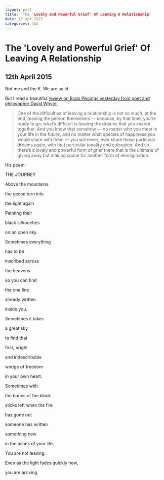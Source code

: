 ```yaml
---
layout: post
title: 'The 'Lovely and Powerful Grief' Of Leaving A Relationship'
date: 12-Apr-2015
categories: tbd
---
```


# The 'Lovely and Powerful Grief' Of Leaving A Relationship

## 12th April 2015

Not me and the K. We are solid.

But I read a beautiful <a href="http://www.brainpickings.org/2015/04/06/david-whyte-the-journey-house-of-belonging/">review on Brain Pikcings yesterday from poet and philosopher David Whyte.</a>

<blockquote>One of the difficulties of leaving a relationship is not so much,   at the end,   leaving the person themselves — because,   by that time, you’re ready to go; what’s difficult is leaving the dreams that you shared together. And you know that somehow — no matter who you meet in your life in the future, and no matter what species of happiness you would share with them — you will never, ever share those particular dreams again, with that particular tonality and coloration. And so there’s a lovely and powerful form of grief there that is the ultimate of giving away but making space for another form of reimagination.

 </blockquote>

His poem:

THE JOURNEY

Above the mountains

the geese turn into

the light again

Painting their

black silhouettes

on an open sky.

Sometimes everything

has to be

inscribed across

the heavens

so you can find

the one line

already written

inside you.

Sometimes it takes

a great sky

to find that

first, bright

and indescribable

wedge of freedom

in your own heart.

Sometimes with

the bones of the black

sticks left when the fire

has gone out

someone has written

something new

in the ashes of your life.

You are not leaving.

Even as the light fades quickly now,

you are arriving.
